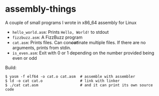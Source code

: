 # assembly-things
A couple of small programs I wrote in x86_64 assembly for Linux

- `hello_world.asm`: Prints `Hello, World!` to stdout
- `fizzbuzz.asm`: A FizzBuzz program
- `cat.asm`: Prints files. Can con***cat***inate multiple files. If there are no arguments, prints from stdin.
- `is_even.asm`: Exit with 0 or 1 depending on the number provided being even or odd

Build: 
```shell
$ yasm -f elf64 -o cat.o cat.asm  # assemble with assembler
$ ld -o cat cat.o                 # link with linker
$ ./cat cat.asm                   # and it can print its own source code
```
